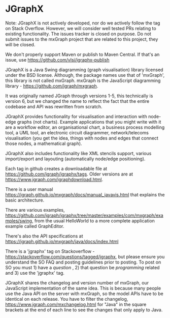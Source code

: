 JGraphX
=======

Note: JGraphX is not actively developed, nor do we actively follow the tag on Stack Overflow. However, we will consider well tested PRs relating to existing functionality. The issues tracker is closed on purpose. Do not submit issues to the mxGraph project that are related to this project, they will be closed.

We don't properly support Maven or publish to Maven Central. If that's an issue, use https://github.com/vlsi/jgraphx-publish

JGraphX is a Java Swing diagramming (graph visualisation) library licensed under the BSD license. Although, the package 
names use that of 'mxGraph', this library is not called mxGraph. mxGraph is the JavaScript diagramming library - https://github.com/jgraph/mxgraph.

It was originally named JGraph through versions 1-5, this technically is version 6, but we changed the name to reflect 
the fact that the entire codebase and API was rewritten from scratch.

JGraphX provides functionality for visualisation and interaction with node-edge graphs (not charts). Example 
applications that you might write with it are a workflow editor, an organisational chart, a business process modelling 
tool, a UML tool, an electronic circuit diagrammer, network/telecoms visualisation (you get the idea, things with 
nodes and edges that connect those nodes, a mathematical graph).

JGraphX also includes functionality like XML stencils support, various import/export and layouting (automatically 
node/edge positioning).

Each tag in github creates a downloadable file at https://github.com/jgraph/jgraphx/tags. Older versions are at 
https://www.jgraph.com/jgraphdownload.html.

There is a user manual https://jgraph.github.io/mxgraph/docs/manual_javavis.html that explains the basic architecture. 

There are various examples, https://github.com/jgraph/jgraphx/tree/master/examples/com/mxgraph/examples/swing, from 
the usual HelloWorld to a more complete application example called GraphEditor.

There's also the API specifications at https://jgraph.github.io/mxgraph/java/docs/index.html

There is a 'jgraphx' tag on Stackoverflow - https://stackoverflow.com/questions/tagged/jgraphx, but please ensure 
you understand the SO FAQ and posting guidelines prior to posting. To post on SO you must 1) have a _question_ , 
2) that question be _programming_ related and 3) use the 'jgraphx' tag.

JGraphX shares the changelog and version number of mxGraph, our JavaScript implementation of the same idea. This 
is because many people use the Java API on the server with mxGraph, so the model APIs have to be identical on each 
release. You have to filter the changelog, https://www.jgraph.com/mxchangelog.html for "Java" in the square brackets 
at the end of each line to see the changes that only apply to Java.
